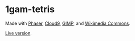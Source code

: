1gam-tetris
===========

Made with [Phaser](http://phaser.io/), [Cloud9](https://c9.io/), [GIMP](http://www.gimp.org/), and
[Wikimedia Commons](http://commons.wikimedia.org/wiki/File:Tetrominoes_letter_oriented.png).

[Live version](http://zekoff.com/1gam-tetris/).